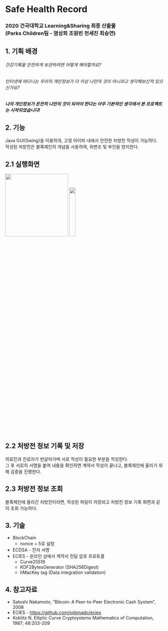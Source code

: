 # Safe Health Record

### 2020 건국대학교 Learning&Sharing 최종 산출물<br>(Parks Children팀 - 염상희 조원빈 천세진 최승연)

## 1. 기획 배경
###### 건강기록을 안전하게 보관하려면 어떻게 해야할까요?
###### 인터넷에 떠다니는 우리의 개인정보가 더 이상 나만의 것이 아니라고 생각해보신적 있으신가요?

##### 나의 개인정보가 온전히 나만의 것이 되어야 한다는 아주 기본적인 생각에서 본 프로젝트는 시작되었습니다!

## 2. 기능
Java GUI(Swing)을 이용하여, 고정 아이피 내에서 안전한 처방전 작성이 가능하다.
<br>작성된 처방전은 블록체인의 개념을 사용하여, 위변조 및 부인을 방지한다.
## 2.1 실행화면
<div>
<img src = "https://user-images.githubusercontent.com/39792772/86442075-2ab4ac00-bd48-11ea-9c8e-e8691345c446.JPG" width="200px"></img>
<img src = "https://user-images.githubusercontent.com/39792772/86441058-9138ca80-bd46-11ea-9fbb-f76c6ff39926.JPG" width="20%"></img>
</div>

## 2.2 처방전 정보 기록 및 저장
의료진과 진료자가 번갈아가며 서로 작성이 필요한 부분을 작성한다.
<br> 그 후 서로의 서명을 붙여 내용을 확인하면 계약서 작성이 끝나고, 블록체인에 올리기 위해 검증을 진행한다.
## 2.3 처방전 정보 조회
블록체인에 올라간 처방전이라면, 작성된 파일이 저장되고 처방전 정보 기록 화면과 같이 조회 가능하다.

## 3. 기술
* BlockChain
  * nonce = 5로 설정
* ECDSA - 전자 서명
* ECIES - 온라인 상에서 계약서 전달 암호 프로토콜
  * Curve25519
  * KDF2BytesGenerator (SHA256Digest)
  * hMacKey tag (Data integration validation)

## 4. 참고자료
* Satoshi Nakamoto, “Bitcoin: A Peer-to-Peer Electronic Cash System”, 2008
* ECIES - https://github.com/sjdonado/ecies
* Koblitz N, Elliptic Curve Cryptoystems Mathematics of Computation, 1987; 48:203-209
